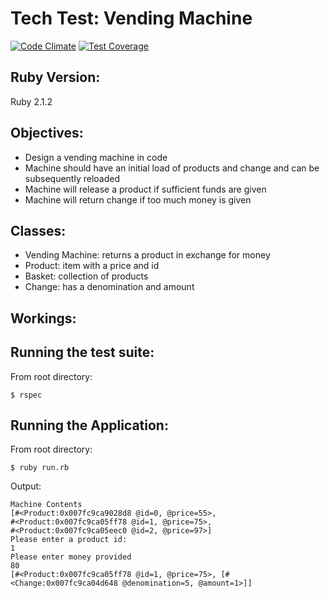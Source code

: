 Tech Test: Vending Machine
==========================
[![Code Climate](https://codeclimate.com/github/foxjerem/vending-machine/badges/gpa.svg)](https://codeclimate.com/github/foxjerem/vending-machine) [![Test Coverage](https://codeclimate.com/github/foxjerem/vending-machine/badges/coverage.svg)](https://codeclimate.com/github/foxjerem/vending-machine)

Ruby Version:
-------------
Ruby 2.1.2

Objectives:
-----------
- Design a vending machine in code
- Machine should have an initial load of products and change and can be subsequently reloaded
- Machine will release a product if sufficient funds are given
- Machine will return change if too much money is given

Classes:
--------
- Vending Machine: returns a product in exchange for money
- Product: item with a price and id
- Basket: collection of products
- Change: has a denomination and amount

Workings:
---------

Running the test suite:
-----------------------
From root directory:
```shell
$ rspec
```

Running the Application:
------------------------
From root directory:
```shell
$ ruby run.rb
```
Output:
```shell
Machine Contents
[#<Product:0x007fc9ca9028d8 @id=0, @price=55>,     
#<Product:0x007fc9ca05ff78 @id=1, @price=75>,     
#<Product:0x007fc9ca05eec0 @id=2, @price=97>]
Please enter a product id:
1
Please enter money provided
80
[#<Product:0x007fc9ca05ff78 @id=1, @price=75>, [#<Change:0x007fc9ca04d648 @denomination=5, @amount=1>]]
```
